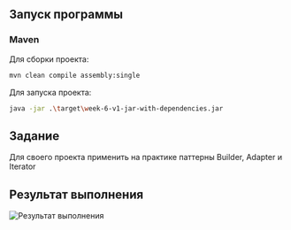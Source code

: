 ## Запуск программы

### Maven

Для сборки проекта:

```sh
mvn clean compile assembly:single
```

Для запуска проекта:

```sh
java -jar .\target\week-6-v1-jar-with-dependencies.jar
```

## Задание
Для своего проекта применить на практике паттерны Builder, Adapter и Iterator

## Результат выполнения

![Результат выполнения](https://github.com/StudentRoman/java-ip/assets/143340583/8ded90c1-3ad6-47cb-bfa7-3bc5f202c002)